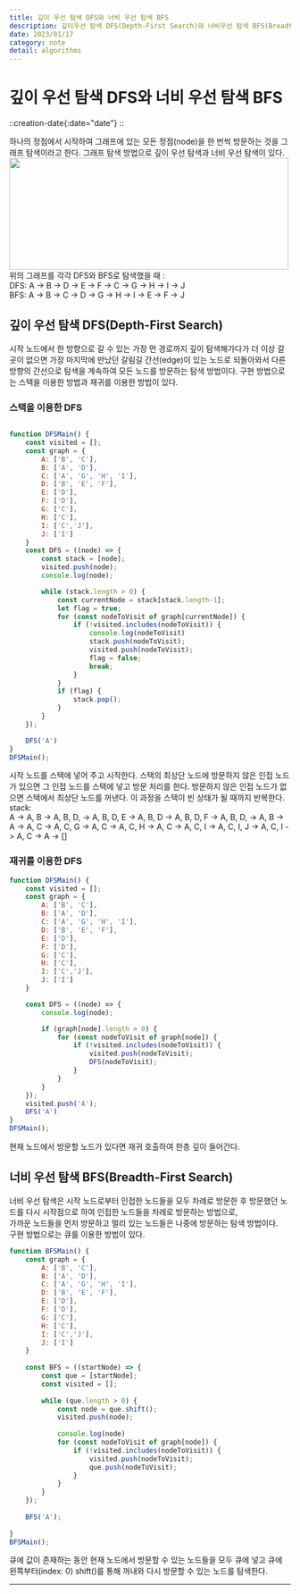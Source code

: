 ```yaml
---
title: 깊이 우선 탐색 DFS와 너비 우선 탐색 BFS
description: 깊이우선 탐색 DFS(Depth-First Search)와 너비우선 탐색 BFS(Breadth-Frist Search)에 대해서
date: 2023/01/17
category: note
detail: algorithms
---
```


# 깊이 우선 탐색 DFS와 너비 우선 탐색 BFS
::creation-date{:date="date"}
::

하나의 정점에서 시작하여 그래프에 있는 모든 정점(node)을 한 번씩 방문하는 것을 그래프 탐색이라고 한다. 그래프 탐색 방법으로 깊이 우선 탐색과 너비 우선 탐색이 있다.
<img src="/algorithms/dfsBfs/1.png" width="500" height="200"/>
위의 그래프를 각각 DFS와 BFS로 탐색했을 때 :  
DFS: A -> B -> D -> E -> F -> C -> G -> H -> I -> J  
BFS: A -> B -> C -> D -> G -> H -> I -> E -> F -> J

## 깊이 우선 탐색 DFS(Depth-First Search)
시작 노드에서 한 방향으로 갈 수 있는 가장 먼 경로까지 깊이 탐색해가다가 더 이상 갈 곳이 없으면 가장 마지막에 만났던 갈림길 간선(edge)이 있는 노드로 되돌아와서 다른 방향의 간선으로 탐색을 계속하여 모든 노드를 방문하는 탐색 방법이다.
구현 방법으로는 스택을 이용한 방법과 재귀를 이용한 방법이 있다.

### 스택을 이용한 DFS
```js

function DFSMain() {
    const visited = [];
    const graph = {
        A: ['B', 'C'],
        B: ['A', 'D'],
        C: ['A', 'G', 'H', 'I'],
        D: ['B', 'E', 'F'],
        E: ['D'],
        F: ['D'],
        G: ['C'],
        H: ['C'],
        I: ['C','J'],
        J: ['I']
    }
    const DFS = ((node) => {
        const stack = [node];
        visited.push(node);
        console.log(node);

        while (stack.length > 0) {
            const currentNode = stack[stack.length-1];
            let flag = true;
            for (const nodeToVisit of graph[currentNode]) {
                if (!visited.includes(nodeToVisit)) {
                    console.log(nodeToVisit)
                    stack.push(nodeToVisit);
                    visited.push(nodeToVisit);
                    flag = false;
                    break;
                }
            }
            if (flag) {
                stack.pop();
            }
        }
    });

    DFS('A')
}
DFSMain();
```
시작 노드를 스택에 넣어 주고 시작한다.
스택의 최상단 노드에 방문하지 않은 인접 노드가 있으면 그 인접 노드를 스택에 넣고 방문 처리를 한다.
방문하지 않은 인접 노드가 없으면 스택에서 최상단 노드를 꺼낸다. 이 과정을 스택이 빈 상태가 될 때까지 반복한다.   
stack:  
A -> A, B -> A, B, D, -> A, B, D, E -> A, B, D -> A, B, D, F -> A, B, D, -> A, B -> A -> A, C -> A, C, G -> A, C -> A, C, H -> A, C -> A, C, I -> A, C, I, J -> A, C, I -> A, C -> A -> \[]


### 재귀를 이용한 DFS
```js
function DFSMain() {
    const visited = [];
    const graph = {
        A: ['B', 'C'],
        B: ['A', 'D'],
        C: ['A', 'G', 'H', 'I'],
        D: ['B', 'E', 'F'],
        E: ['D'],
        F: ['D'],
        G: ['C'],
        H: ['C'],
        I: ['C','J'],
        J: ['I']
    }

    const DFS = ((node) => {
        console.log(node);

        if (graph[node].length > 0) {
            for (const nodeToVisit of graph[node]) {
                if (!visited.includes(nodeToVisit)) {
                    visited.push(nodeToVisit);
                    DFS(nodeToVisit);
                }
            }
        }
    });
    visited.push('A');
    DFS('A')
}
DFSMain();
```
현재 노드에서 방문할 노드가 있다면 재귀 호출하여 한층 깊이 들어간다.


## 너비 우선 탐색 BFS(Breadth-First Search)
너비 우선 탐색은 시작 노드로부터 인접한 노드들을 모두 차례로 방문한 후 방문했던 노드를 다시 시작점으로 하여 인접한 노드들을 차례로 방문하는 방법으로,  
가까운 노드들을 먼저 방문하고 멀리 있는 노드들은 나중에 방문하는 탐색 방법이다.  
구현 방법으로는 큐를 이용한 방법이 있다.
```js
function BFSMain() {
    const graph = {
        A: ['B', 'C'],
        B: ['A', 'D'],
        C: ['A', 'G', 'H', 'I'],
        D: ['B', 'E', 'F'],
        E: ['D'],
        F: ['D'],
        G: ['C'],
        H: ['C'],
        I: ['C','J'],
        J: ['I']
    }
    
    const BFS = ((startNode) => {
        const que = [startNode];
        const visited = [];
    
        while (que.length > 0) {
            const node = que.shift();
            visited.push(node);
    
            console.log(node)
            for (const nodeToVisit of graph[node]) {
                if (!visited.includes(nodeToVisit)) {
                    visited.push(nodeToVisit);
                    que.push(nodeToVisit);
                }
            }
        }
    });
    
    BFS('A');
    
}
BFSMain();
```
큐에 값이 존재하는 동안 현재 노드에서 방문할 수 있는 노드들을 모두 큐에 넣고 큐에 왼쪽부터(index: 0) shift()를 통해 꺼내와 다시 방문할 수 있는 노드를 탐색한다.

---